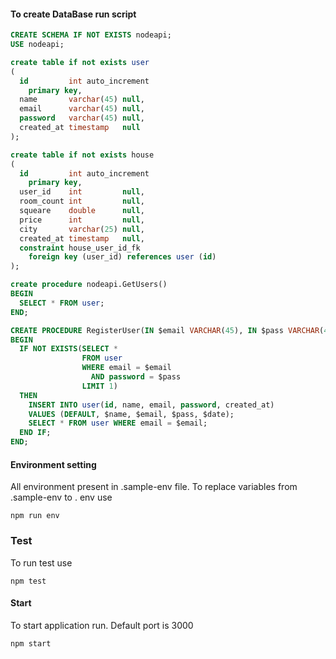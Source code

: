 #### To create DataBase run script
```sql
CREATE SCHEMA IF NOT EXISTS nodeapi;
USE nodeapi;

create table if not exists user
(
  id         int auto_increment
    primary key,
  name       varchar(45) null,
  email      varchar(45) null,
  password   varchar(45) null,
  created_at timestamp   null
);

create table if not exists house
(
  id         int auto_increment
    primary key,
  user_id    int         null,
  room_count int         null,
  squeare    double      null,
  price      int         null,
  city       varchar(25) null,
  created_at timestamp   null,
  constraint house_user_id_fk
    foreign key (user_id) references user (id)
);

create procedure nodeapi.GetUsers()
BEGIN
  SELECT * FROM user;
END;

CREATE PROCEDURE RegisterUser(IN $email VARCHAR(45), IN $pass VARCHAR(45), IN $name VARCHAR(45), IN $date TIMESTAMP)
BEGIN
  IF NOT EXISTS(SELECT *
                FROM user
                WHERE email = $email
                  AND password = $pass
                LIMIT 1)
  THEN
    INSERT INTO user(id, name, email, password, created_at)
    VALUES (DEFAULT, $name, $email, $pass, $date);
    SELECT * FROM user WHERE email = $email;
  END IF;
END;

```

#### Environment setting
All environment present in .sample-env file.
To replace variables from .sample-env to . env use
```npm
npm run env
```

### Test
To run test use
```npm
npm test
```

#### Start
To start application run. Default port is 3000
```npm
npm start
```
